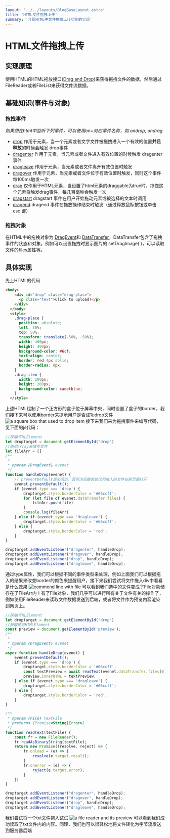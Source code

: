 ```yaml
---
layout: '../../layouts/BlogBaseLayout.astro'
title: 'HTML文件拖拽上传'
summary: '介绍HTML中文件拖拽上传功能的实现'
---
```

# HTML文件拖拽上传

## 实现原理
使用HTML的HTML拖放接口([Drag and Drop](https://developer.mozilla.org/zh-CN/docs/Web/API/HTML_Drag_and_Drop_API))来获得拖拽文件的数据，然后通过FileReader或者FileList来获得文件流数据。

## 基础知识(事件与对象)
### 拖拽事件
*如果想在html中监听下列事件，可以使用on+对应事件名称，如 ondrop, ondrag*
* [drop](https://developer.mozilla.org/zh-CN/docs/Web/API/HTMLElement/drop_event) 作用于元素，当一个元素或者文字文件被拖拽进入一个有效的位置**并且释放**的时候会触发 drop事件
* [dragenter](https://developer.mozilla.org/zh-CN/docs/Web/API/HTMLElement/dragenter_event) 作用于元素，当元素或者文件进入有效位置的时候触发 dragenter事件
* [dragleave](https://developer.mozilla.org/zh-CN/docs/Web/API/HTMLElement/dragleave_event) 作用于元素，当元素或者文件离开有效位置时触发
* [dragover](https://developer.mozilla.org/zh-CN/docs/Web/API/HTMLElement/dragover_event) 作用于元素，当元素或者文件位于有效位置时触发，同时这个事件每100ms触发一次
* [drag](https://developer.mozilla.org/zh-CN/docs/Web/API/HTMLElement/drag_event) 仅作用于HTML元素，当设置了html元素的draggable为true时，拖拽这个元素将触发drag事件，每几百毫秒会触发一次
* [dragstart](https://developer.mozilla.org/zh-CN/docs/Web/API/HTMLElement/dragstart_event) dragstart 事件在用户开始拖动元素或被选择的文本时调用
* [dragend](https://developer.mozilla.org/zh-CN/docs/Web/API/HTMLElement/dragend_event) dragend 事件在拖放操作结束时触发（通过释放鼠标按钮或单击 esc 键） 

### 拖拽对象
在HTML中的拖拽对象为 [DragEvent](https://developer.mozilla.org/zh-CN/docs/Web/API/DragEvent)和 [DataTransfer](https://developer.mozilla.org/zh-CN/docs/Web/API/DataTransfer)，DataTransfer包含了拖拽事件的状态和对象，例如可以设置拖拽时显示图片的 setDragImage( )，可以读取文件的files属性等。

## 具体实现
先上HTML的代码
```html
<body>
    <div id="drop" class="drag-place">
      <p class="text">Click to upload!</p>
    </div>
  </body>
  <style>
    .drag-place {
      position: absolute;
      left: 50%;
      top: 50%;
      transform: translate(-50%, -50%);
      width: 400px;
      height: 400px;
      background-color: #6cf;
      text-align: center;
      border: red 4px solid;
      border-radius: 8px;
    }
    .drag-item {
      width: 200px;
      height: 200px;
      background-color: cadetblue;
    }
  </style>
```
上述HTML绘制了一个正方形的盒子位于屏幕中央，同时设置了盒子的border，我们接下来可以使用border来提示用户是否成功drop文件
![a square box that used to drop item](../../assets/image/HTMLDrag/1.png)
接下来我们来为拖拽事件来编写代码，见下面的js代码：
```javascript
//获取HTMLElement
let droptarget = document.getElementById('drop')
//使用array来储存文件
let fileArr = []
/**
 * 
 * @param {DragEvent} evenet 
 */
function handleDrop(evenet) {
    // preventDefault是必须的，否则浏览器会尝试将拖入的文件在新页面打开
    evenet.preventDefault();
    if (evenet.type === 'drop') {
        droptarget.style.borderColor = '#66ccff';
        for (let file of evenet.dataTransfer.files) {
            fileArr.push(file)
        }
        console.log(fileArr)
    } else if (evenet.type === 'dragleave') {
        droptarget.style.borderColor = '#66ccff';
    } else {
        droptarget.style.borderColor = 'red';
    }
}

droptarget.addEventListener("dragenter", handleDrop);
droptarget.addEventListener("dragover", handleDrop);
droptarget.addEventListener("drop", handleDrop);
droptarget.addEventListener("dragleave", handleDrop);
```
通过type属性，我们可以根据不同的事件类型来处理，例如上面我们可以根据拖入的结果来改变border的颜色来提醒用户，接下来我们尝试将文件拖入div中看看是什么效果
![commend line with file](../../assets/image/HTMLDrag/2.png)
可以看到我们选中的文件变成了File对象储存在了FileArr内！有了File对象，我们几乎可以进行所有关于文件有关的操作了，例如使用FileReader来读取文件数据发送到后端，或者将文件作为预览内容渲染到网页上。

```javascript
//获取HTMLElement
let droptarget = document.getElementById('drop')
//获取预览HTMLElement
const preview = document.getElementById('preview');
/**
 * 
 * @param {DragEvent} evenet 
 */
async function handleDrop(evenet) {
    evenet.preventDefault();
    if (evenet.type === 'drop') {
        droptarget.style.borderColor = '#66ccff';
        const textPreview = await readText(evenet.dataTransfer.files[0]);
        preview.innerHTML = textPreview;
    } else if (evenet.type === 'dragleave') {
        droptarget.style.borderColor = '#66ccff';
    } else {
        droptarget.style.borderColor = 'red';
    }
}

/**
 * @param {File} textFile
 * @returns {Promise<String|Error>}
 */
function readText(textFile) {
    const fr = new FileReader();
    fr.readAsBinaryString(textFile);
    return new Promise((resolve, reject) => {
        fr.onload = (e) => {
            resolve(e.target.result);
        }
        fr.onerror = (e) => {
            reject(e.target.error);
        }
    })
}

droptarget.addEventListener("dragenter", handleDrop);
droptarget.addEventListener("dragover", handleDrop);
droptarget.addEventListener("drop", handleDrop);
droptarget.addEventListener("dragleave", handleDrop);
```
我们尝试将一个txt文件拖入试试
![a file reader and its preview](../../assets/image/HTMLDrag/3.png)
可以看到我们成功读取了txt文件内的内容。同理，我们也可以很轻松地将文件转化为字节流发送到服务器后端